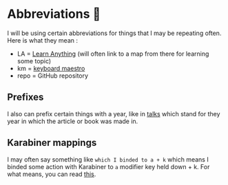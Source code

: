 # Abbreviations 🔖
I will be using certain abbreviations for things that I may be repeating often. Here is what they mean : 
- LA = [Learn Anything](https://learn-anything.xyz) (will often link to a map from there for learning some topic)
- km = [keyboard maestro](../macOS/apps/km/km.md)
- repo = GitHub repository

## Prefixes
I also can prefix certain things with a year, like in [talks](../talks/Talks.md) which stand for they year in which the article or book was made in.

## Karabiner mappings
I may often say something like `which I binded to a + k` which means I binded some action with Karabiner to `a` modifier key held down + k. For what means, you can read [this](../macOS/apps/karabiner/Karabiner.md).